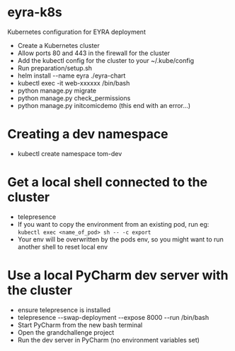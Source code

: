 # eyra-k8s
Kubernetes configuration for EYRA deployment

- Create a Kubernetes cluster
- Allow ports 80 and 443 in the firewall for the cluster
- Add the kubectl config for the cluster to your ~/.kube/config
- Run preparation/setup.sh
- helm install --name eyra ./eyra-chart
- kubectl exec -it web-xxxxxx /bin/bash
- python manage.py migrate
- python manage.py check_permissions
- python manage.py initcomicdemo (this end with an error...)

# Creating a dev namespace

- kubectl create namespace tom-dev

# Get a local shell connected to the cluster

- telepresence
- If you want to copy the environment from an existing pod, run eg: `kubectl exec <name_of_pod> sh -- -c export`
- Your env will be overwritten by the pods env, so you might want to run another shell to reset local env

# Use a local PyCharm dev server with the cluster

- ensure telepresence is installed
- telepresence --swap-deployment <name of your web deployment> --expose 8000 --run /bin/bash
- Start PyCharm from the new bash terminal
- Open the grandchallenge project
- Run the dev server in PyCharm (no environment variables set)

